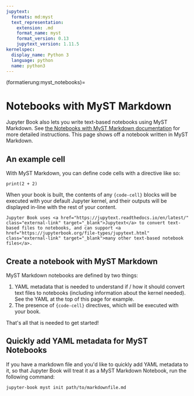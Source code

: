 ```yaml
---
jupytext:
  formats: md:myst
  text_representation:
    extension: .md
    format_name: myst
    format_version: 0.13
    jupytext_version: 1.11.5
kernelspec:
  display_name: Python 3
  language: python
  name: python3
---
```


(formatierung:myst_notebooks)=
# Notebooks with MyST Markdown

Jupyter Book also lets you write text-based notebooks using MyST Markdown.
See <a href="https://jupyterbook.org/file-types/myst-notebooks.html" class="external-link" target="_blank">the Notebooks with MyST Markdown documentation</a> for more detailed instructions.
This page shows off a notebook written in MyST Markdown.

## An example cell

With MyST Markdown, you can define code cells with a directive like so:

```{code-cell}
print(2 + 2)
```

When your book is built, the contents of any `{code-cell}` blocks will be
executed with your default Jupyter kernel, and their outputs will be displayed
in-line with the rest of your content.

```{seealso}
Jupyter Book uses <a href="https://jupytext.readthedocs.io/en/latest/" class="external-link" target="_blank">Jupytext</a> to convert text-based files to notebooks, and can support <a href="https://jupyterbook.org/file-types/jupytext.html" class="external-link" target="_blank">many other text-based notebook files</a>.
```

## Create a notebook with MyST Markdown

MyST Markdown notebooks are defined by two things:

1. YAML metadata that is needed to understand if / how it should convert text files to notebooks (including information about the kernel needed).
   See the YAML at the top of this page for example.
2. The presence of `{code-cell}` directives, which will be executed with your book.

That's all that is needed to get started!

## Quickly add YAML metadata for MyST Notebooks

If you have a markdown file and you'd like to quickly add YAML metadata to it, so that Jupyter Book will treat it as a MyST Markdown Notebook, run the following command:

```
jupyter-book myst init path/to/markdownfile.md
```
